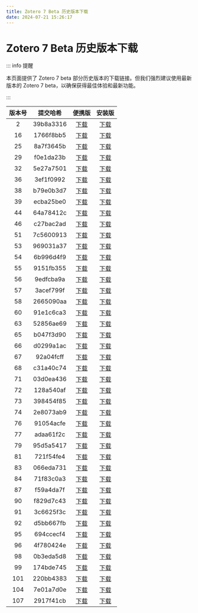 ```yaml
---
title: Zotero 7 Beta 历史版本下载
date: 2024-07-21 15:26:17
---
```


# Zotero 7 Beta 历史版本下载

::: info 提醒

本页面提供了 Zotero 7 beta 部分历史版本的下载链接。但我们强烈建议使用最新版本的 Zotero 7 beta，以确保获得最佳体验和最新功能。

:::

| 版本号 | 提交哈希  |                                                          便携版                                                          |                                                           安装版                                                           |
| :----: | :-------: | :----------------------------------------------------------------------------------------------------------------------: | :------------------------------------------------------------------------------------------------------------------------: |
|   2    | 39b8a3316 |   [下载](https://download.zotero.org/client/beta/7.0.0-beta.2%2B39b8a3316/Zotero-7.0.0-beta.2%2B39b8a3316_win-x64.zip)   |   [下载](https://download.zotero.org/client/beta/7.0.0-beta.2%2B39b8a3316/Zotero-7.0.0-beta.2%2B39b8a3316_x64_setup.exe)   |
|   16   | 1766f8bb5 |  [下载](https://download.zotero.org/client/beta/7.0.0-beta.16%2B1766f8bb5/Zotero-7.0.0-beta.16%2B1766f8bb5_win-x64.zip)  |  [下载](https://download.zotero.org/client/beta/7.0.0-beta.16%2B1766f8bb5/Zotero-7.0.0-beta.16%2B1766f8bb5_x64_setup.exe)  |
|   25   | 8a7f3645b |  [下载](https://download.zotero.org/client/beta/7.0.0-beta.25%2B8a7f3645b/Zotero-7.0.0-beta.25%2B8a7f3645b_win-x64.zip)  |  [下载](https://download.zotero.org/client/beta/7.0.0-beta.25%2B8a7f3645b/Zotero-7.0.0-beta.25%2B8a7f3645b_x64_setup.exe)  |
|   29   | f0e1da23b |  [下载](https://download.zotero.org/client/beta/7.0.0-beta.29%2Bf0e1da23b/Zotero-7.0.0-beta.29%2Bf0e1da23b_win-x64.zip)  |  [下载](https://download.zotero.org/client/beta/7.0.0-beta.29%2Bf0e1da23b/Zotero-7.0.0-beta.29%2Bf0e1da23b_x64_setup.exe)  |
|   32   | 5e27a7501 |  [下载](https://download.zotero.org/client/beta/7.0.0-beta.32%2B5e27a7501/Zotero-7.0.0-beta.32%2B5e27a7501_win-x64.zip)  |  [下载](https://download.zotero.org/client/beta/7.0.0-beta.32%2B5e27a7501/Zotero-7.0.0-beta.32%2B5e27a7501_x64_setup.exe)  |
|   36   | 3ef1f0992 |  [下载](https://download.zotero.org/client/beta/7.0.0-beta.36%2B3ef1f0992/Zotero-7.0.0-beta.36%2B3ef1f0992_win-x64.zip)  |  [下载](https://download.zotero.org/client/beta/7.0.0-beta.36%2B3ef1f0992/Zotero-7.0.0-beta.36%2B3ef1f0992_x64_setup.exe)  |
|   38   | b79e0b3d7 |  [下载](https://download.zotero.org/client/beta/7.0.0-beta.38%2Bb79e0b3d7/Zotero-7.0.0-beta.38%2Bb79e0b3d7_win-x64.zip)  |  [下载](https://download.zotero.org/client/beta/7.0.0-beta.38%2Bb79e0b3d7/Zotero-7.0.0-beta.38%2Bb79e0b3d7_x64_setup.exe)  |
|   39   | ecba25be0 |  [下载](https://download.zotero.org/client/beta/7.0.0-beta.39%2Becba25be0/Zotero-7.0.0-beta.39%2Becba25be0_win-x64.zip)  |  [下载](https://download.zotero.org/client/beta/7.0.0-beta.39%2Becba25be0/Zotero-7.0.0-beta.39%2Becba25be0_x64_setup.exe)  |
|   44   | 64a78412c |  [下载](https://download.zotero.org/client/beta/7.0.0-beta.44%2B64a78412c/Zotero-7.0.0-beta.44%2B64a78412c_win-x64.zip)  |  [下载](https://download.zotero.org/client/beta/7.0.0-beta.44%2B64a78412c/Zotero-7.0.0-beta.44%2B64a78412c_x64_setup.exe)  |
|   46   | c27bac2ad |  [下载](https://download.zotero.org/client/beta/7.0.0-beta.46%2Bc27bac2ad/Zotero-7.0.0-beta.46%2Bc27bac2ad_win-x64.zip)  |  [下载](https://download.zotero.org/client/beta/7.0.0-beta.46%2Bc27bac2ad/Zotero-7.0.0-beta.46%2Bc27bac2ad_x64_setup.exe)  |
|   51   | 7c5600913 |  [下载](https://download.zotero.org/client/beta/7.0.0-beta.51%2B7c5600913/Zotero-7.0.0-beta.51%2B7c5600913_win-x64.zip)  |  [下载](https://download.zotero.org/client/beta/7.0.0-beta.51%2B7c5600913/Zotero-7.0.0-beta.51%2B7c5600913_x64_setup.exe)  |
|   53   | 969031a37 |  [下载](https://download.zotero.org/client/beta/7.0.0-beta.53%2B969031a37/Zotero-7.0.0-beta.53%2B969031a37_win-x64.zip)  |  [下载](https://download.zotero.org/client/beta/7.0.0-beta.53%2B969031a37/Zotero-7.0.0-beta.53%2B969031a37_x64_setup.exe)  |
|   54   | 6b996d4f9 |  [下载](https://download.zotero.org/client/beta/7.0.0-beta.54%2B6b996d4f9/Zotero-7.0.0-beta.54%2B6b996d4f9_win-x64.zip)  |  [下载](https://download.zotero.org/client/beta/7.0.0-beta.54%2B6b996d4f9/Zotero-7.0.0-beta.54%2B6b996d4f9_x64_setup.exe)  |
|   55   | 9151fb355 |  [下载](https://download.zotero.org/client/beta/7.0.0-beta.55%2B9151fb355/Zotero-7.0.0-beta.55%2B9151fb355_win-x64.zip)  |  [下载](https://download.zotero.org/client/beta/7.0.0-beta.55%2B9151fb355/Zotero-7.0.0-beta.55%2B9151fb355_x64_setup.exe)  |
|   56   | 9edfcba9a |  [下载](https://download.zotero.org/client/beta/7.0.0-beta.56%2B9edfcba9a/Zotero-7.0.0-beta.56%2B9edfcba9a_win-x64.zip)  |  [下载](https://download.zotero.org/client/beta/7.0.0-beta.56%2B9edfcba9a/Zotero-7.0.0-beta.56%2B9edfcba9a_x64_setup.exe)  |
|   57   | 3acef799f |  [下载](https://download.zotero.org/client/beta/7.0.0-beta.57%2B3acef799f/Zotero-7.0.0-beta.57%2B3acef799f_win-x64.zip)  |  [下载](https://download.zotero.org/client/beta/7.0.0-beta.57%2B3acef799f/Zotero-7.0.0-beta.57%2B3acef799f_x64_setup.exe)  |
|   58   | 2665090aa |  [下载](https://download.zotero.org/client/beta/7.0.0-beta.58%2B2665090aa/Zotero-7.0.0-beta.58%2B2665090aa_win-x64.zip)  |  [下载](https://download.zotero.org/client/beta/7.0.0-beta.58%2B2665090aa/Zotero-7.0.0-beta.58%2B2665090aa_x64_setup.exe)  |
|   60   | 91e1c6ca3 |  [下载](https://download.zotero.org/client/beta/7.0.0-beta.60%2B91e1c6ca3/Zotero-7.0.0-beta.60%2B91e1c6ca3_win-x64.zip)  |  [下载](https://download.zotero.org/client/beta/7.0.0-beta.60%2B91e1c6ca3/Zotero-7.0.0-beta.60%2B91e1c6ca3_x64_setup.exe)  |
|   63   | 52856ae69 |  [下载](https://download.zotero.org/client/beta/7.0.0-beta.63%2B52856ae69/Zotero-7.0.0-beta.63%2B52856ae69_win-x64.zip)  |  [下载](https://download.zotero.org/client/beta/7.0.0-beta.63%2B52856ae69/Zotero-7.0.0-beta.63%2B52856ae69_x64_setup.exe)  |
|   65   | b047f3d90 |  [下载](https://download.zotero.org/client/beta/7.0.0-beta.65%2Bb047f3d90/Zotero-7.0.0-beta.65%2Bb047f3d90_win-x64.zip)  |  [下载](https://download.zotero.org/client/beta/7.0.0-beta.65%2Bb047f3d90/Zotero-7.0.0-beta.65%2Bb047f3d90_x64_setup.exe)  |
|   66   | d0299a1ac |  [下载](https://download.zotero.org/client/beta/7.0.0-beta.66%2Bd0299a1ac/Zotero-7.0.0-beta.66%2Bd0299a1ac_win-x64.zip)  |  [下载](https://download.zotero.org/client/beta/7.0.0-beta.66%2Bd0299a1ac/Zotero-7.0.0-beta.66%2Bd0299a1ac_x64_setup.exe)  |
|   67   | 92a04fcff |  [下载](https://download.zotero.org/client/beta/7.0.0-beta.67%2B92a04fcff/Zotero-7.0.0-beta.67%2B92a04fcff_win-x64.zip)  |  [下载](https://download.zotero.org/client/beta/7.0.0-beta.67%2B92a04fcff/Zotero-7.0.0-beta.67%2B92a04fcff_x64_setup.exe)  |
|   68   | c31a40c74 |  [下载](https://download.zotero.org/client/beta/7.0.0-beta.68%2Bc31a40c74/Zotero-7.0.0-beta.68%2Bc31a40c74_win-x64.zip)  |  [下载](https://download.zotero.org/client/beta/7.0.0-beta.68%2Bc31a40c74/Zotero-7.0.0-beta.68%2Bc31a40c74_x64_setup.exe)  |
|   71   | 03d0ea436 |  [下载](https://download.zotero.org/client/beta/7.0.0-beta.71%2B03d0ea436/Zotero-7.0.0-beta.71%2B03d0ea436_win-x64.zip)  |  [下载](https://download.zotero.org/client/beta/7.0.0-beta.71%2B03d0ea436/Zotero-7.0.0-beta.71%2B03d0ea436_x64_setup.exe)  |
|   72   | 128a540af |  [下载](https://download.zotero.org/client/beta/7.0.0-beta.72%2B128a540af/Zotero-7.0.0-beta.72%2B128a540af_win-x64.zip)  |  [下载](https://download.zotero.org/client/beta/7.0.0-beta.72%2B128a540af/Zotero-7.0.0-beta.72%2B128a540af_x64_setup.exe)  |
|   73   | 398454f85 |  [下载](https://download.zotero.org/client/beta/7.0.0-beta.73%2B398454f85/Zotero-7.0.0-beta.73%2B398454f85_win-x64.zip)  |  [下载](https://download.zotero.org/client/beta/7.0.0-beta.73%2B398454f85/Zotero-7.0.0-beta.73%2B398454f85_x64_setup.exe)  |
|   74   | 2e8073ab9 |  [下载](https://download.zotero.org/client/beta/7.0.0-beta.74%2B2e8073ab9/Zotero-7.0.0-beta.74%2B2e8073ab9_win-x64.zip)  |  [下载](https://download.zotero.org/client/beta/7.0.0-beta.74%2B2e8073ab9/Zotero-7.0.0-beta.74%2B2e8073ab9_x64_setup.exe)  |
|   76   | 91054acfe |  [下载](https://download.zotero.org/client/beta/7.0.0-beta.76%2B91054acfe/Zotero-7.0.0-beta.76%2B91054acfe_win-x64.zip)  |  [下载](https://download.zotero.org/client/beta/7.0.0-beta.76%2B91054acfe/Zotero-7.0.0-beta.76%2B91054acfe_x64_setup.exe)  |
|   77   | adaa61f2c |  [下载](https://download.zotero.org/client/beta/7.0.0-beta.77%2Badaa61f2c/Zotero-7.0.0-beta.77%2Badaa61f2c_win-x64.zip)  |  [下载](https://download.zotero.org/client/beta/7.0.0-beta.77%2Badaa61f2c/Zotero-7.0.0-beta.77%2Badaa61f2c_x64_setup.exe)  |
|   79   | 95d5a5417 |  [下载](https://download.zotero.org/client/beta/7.0.0-beta.79%2B95d5a5417/Zotero-7.0.0-beta.79%2B95d5a5417_win-x64.zip)  |  [下载](https://download.zotero.org/client/beta/7.0.0-beta.79%2B95d5a5417/Zotero-7.0.0-beta.79%2B95d5a5417_x64_setup.exe)  |
|   81   | 721f54fe4 |  [下载](https://download.zotero.org/client/beta/7.0.0-beta.81%2B721f54fe4/Zotero-7.0.0-beta.81%2B721f54fe4_win-x64.zip)  |  [下载](https://download.zotero.org/client/beta/7.0.0-beta.81%2B721f54fe4/Zotero-7.0.0-beta.81%2B721f54fe4_x64_setup.exe)  |
|   83   | 066eda731 |  [下载](https://download.zotero.org/client/beta/7.0.0-beta.83%2B066eda731/Zotero-7.0.0-beta.83%2B066eda731_win-x64.zip)  |  [下载](https://download.zotero.org/client/beta/7.0.0-beta.83%2B066eda731/Zotero-7.0.0-beta.83%2B066eda731_x64_setup.exe)  |
|   84   | 71f83c0a3 |  [下载](https://download.zotero.org/client/beta/7.0.0-beta.84%2B71f83c0a3/Zotero-7.0.0-beta.84%2B71f83c0a3_win-x64.zip)  |  [下载](https://download.zotero.org/client/beta/7.0.0-beta.84%2B71f83c0a3/Zotero-7.0.0-beta.84%2B71f83c0a3_x64_setup.exe)  |
|   87   | f59a4da7f |  [下载](https://download.zotero.org/client/beta/7.0.0-beta.87%2Bf59a4da7f/Zotero-7.0.0-beta.87%2Bf59a4da7f_win-x64.zip)  |  [下载](https://download.zotero.org/client/beta/7.0.0-beta.87%2Bf59a4da7f/Zotero-7.0.0-beta.87%2Bf59a4da7f_x64_setup.exe)  |
|   90   | f829d7c43 |  [下载](https://download.zotero.org/client/beta/7.0.0-beta.90%2Bf829d7c43/Zotero-7.0.0-beta.90%2Bf829d7c43_win-x64.zip)  |  [下载](https://download.zotero.org/client/beta/7.0.0-beta.90%2Bf829d7c43/Zotero-7.0.0-beta.90%2Bf829d7c43_x64_setup.exe)  |
|   91   | 3c6625f3c |  [下载](https://download.zotero.org/client/beta/7.0.0-beta.91%2B3c6625f3c/Zotero-7.0.0-beta.91%2B3c6625f3c_win-x64.zip)  |  [下载](https://download.zotero.org/client/beta/7.0.0-beta.91%2B3c6625f3c/Zotero-7.0.0-beta.91%2B3c6625f3c_x64_setup.exe)  |
|   92   | d5bb667fb |  [下载](https://download.zotero.org/client/beta/7.0.0-beta.92%2Bd5bb667fb/Zotero-7.0.0-beta.92%2Bd5bb667fb_win-x64.zip)  |  [下载](https://download.zotero.org/client/beta/7.0.0-beta.92%2Bd5bb667fb/Zotero-7.0.0-beta.92%2Bd5bb667fb_x64_setup.exe)  |
|   95   | 694ccecf4 |  [下载](https://download.zotero.org/client/beta/7.0.0-beta.95%2B694ccecf4/Zotero-7.0.0-beta.95%2B694ccecf4_win-x64.zip)  |  [下载](https://download.zotero.org/client/beta/7.0.0-beta.95%2B694ccecf4/Zotero-7.0.0-beta.95%2B694ccecf4_x64_setup.exe)  |
|   96   | 4f780424e |  [下载](https://download.zotero.org/client/beta/7.0.0-beta.96%2B4f780424e/Zotero-7.0.0-beta.96%2B4f780424e_win-x64.zip)  |  [下载](https://download.zotero.org/client/beta/7.0.0-beta.96%2B4f780424e/Zotero-7.0.0-beta.96%2B4f780424e_x64_setup.exe)  |
|   98   | 0b3eda5d8 |  [下载](https://download.zotero.org/client/beta/7.0.0-beta.98%2B0b3eda5d8/Zotero-7.0.0-beta.98%2B0b3eda5d8_win-x64.zip)  |  [下载](https://download.zotero.org/client/beta/7.0.0-beta.98%2B0b3eda5d8/Zotero-7.0.0-beta.98%2B0b3eda5d8_x64_setup.exe)  |
|   99   | 174bde745 |  [下载](https://download.zotero.org/client/beta/7.0.0-beta.99%2B174bde745/Zotero-7.0.0-beta.99%2B174bde745_win-x64.zip)  |  [下载](https://download.zotero.org/client/beta/7.0.0-beta.99%2B174bde745/Zotero-7.0.0-beta.99%2B174bde745_x64_setup.exe)  |
|  101   | 220bb4383 | [下载](https://download.zotero.org/client/beta/7.0.0-beta.101%2B220bb4383/Zotero-7.0.0-beta.101%2B220bb4383_win-x64.zip) | [下载](https://download.zotero.org/client/beta/7.0.0-beta.101%2B220bb4383/Zotero-7.0.0-beta.101%2B220bb4383_x64_setup.exe) |
|  104   | 7e01a7d0e | [下载](https://download.zotero.org/client/beta/7.0.0-beta.104%2B7e01a7d0e/Zotero-7.0.0-beta.104%2B7e01a7d0e_win-x64.zip) | [下载](https://download.zotero.org/client/beta/7.0.0-beta.104%2B7e01a7d0e/Zotero-7.0.0-beta.104%2B7e01a7d0e_x64_setup.exe) |
|  107   | 2917f41cb | [下载](https://download.zotero.org/client/beta/7.0.0-beta.107%2B2917f41cb/Zotero-7.0.0-beta.107%2B2917f41cb_win-x64.zip) | [下载](https://download.zotero.org/client/beta/7.0.0-beta.107%2B2917f41cb/Zotero-7.0.0-beta.107%2B2917f41cb_x64_setup.exe) |
